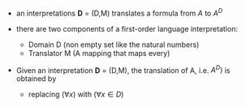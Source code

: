 - an interpretations **D** = (D,M) translates a formula from $A$ to $A^D$ 
- there are two components of a first-order language interpretation:
	- Domain D (non empty set like the natural numbers)
	- Translator M (A mapping that maps every)

- Given an interpretation **D** = (D,M), the translation of A, i.e. $A^D)$ is obtained by
	- replacing $(\forall x)$ with $(\forall x \in D)$    